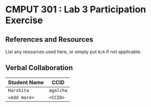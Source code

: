 # CMPUT 301 : Lab 3 Participation Exercise

## References and Resources

List any resources used here, or simply put `N/A` if not applicable.

## Verbal Collaboration

| Student Name | CCID      |
| ------------ | --------- |
| `Harshita`    | `agalcha` |
| `<Add more>` | `<CCID>`  |

